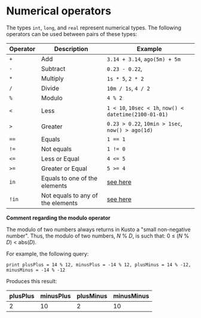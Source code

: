 # Numerical operators

The types `int`, `long`, and `real` represent numerical types.
The following operators can be used between pairs of these types:

Operator       |Description                         |Example
---------------|------------------------------------|-----------------------
`+`	           |Add                                 |`3.14 + 3.14`, `ago(5m) + 5m`
`-`	           |Subtract                            |`0.23 - 0.22`,
`*`            |Multiply                            |`1s * 5`, `2 * 2`
`/`	           |Divide                              |`10m / 1s`, `4 / 2`
`%`            |Modulo                              |`4 % 2`
`<`	           |Less                                |`1 < 10`, `10sec < 1h`, `now() < datetime(2100-01-01)`
`>`	           |Greater                             |`0.23 > 0.22`, `10min > 1sec`, `now() > ago(1d)`
`==`           |Equals                              |`1 == 1`
`!=`	       |Not equals                          |`1 != 0`
`<=`           |Less or Equal                       |`4 <= 5`
`>=`           |Greater or Equal                    |`5 >= 4`
`in`           |Equals to one of the elements       |[see here](inoperator.md)
`!in`          |Not equals to any of the elements   |[see here](inoperator.md)

**Comment regarding the modulo operator**

The modulo of two numbers always returns in Kusto a "small non-negative number".
Thus, the modulo of two numbers, *N* % *D*, is such that:
0 &le; (*N* % *D*) &lt; abs(*D*).

For example, the following query:

<!-- csl -->
```
print plusPlus = 14 % 12, minusPlus = -14 % 12, plusMinus = 14 % -12, minusMinus = -14 % -12
```

Produces this result:

|plusPlus  | minusPlus  | plusMinus  | minusMinus|
|----------|------------|------------|-----------|
|2         | 10         | 2          | 10        |